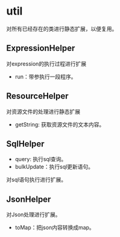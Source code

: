 # util

对所有已经存在的类进行静态扩展，以便复用。

## ExpressionHelper

对expression的执行过程进行扩展

- run：带参执行一段程序。

## ResourceHelper

对资源文件的处理进行静态扩展

- getString: 获取资源文件的文本内容。

## SqlHelper

- query: 执行sql查询。
- bulkUpdate：执行sql更新语句。

对sql语句执行进行扩展。

## JsonHelper

对Json处理进行扩展。

- toMap：把json内容转换成map。
